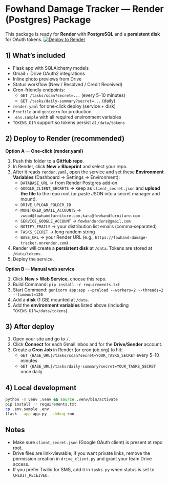 # Fowhand Damage Tracker — Render (Postgres) Package

This package is ready for **Render** with **PostgreSQL** and a **persistent disk** for OAuth tokens.
[![Deploy to Render](https://render.com/images/deploy-to-render-button.svg)](https://render.com/deploy?repo=[https://github.com/zachwood222/DamagedFurniture)

## 1) What’s included
- Flask app with SQLAlchemy models
- Gmail + Drive OAuth2 integrations
- Inline photo previews from Drive
- Status workflow (New / Resolved / Credit Received)
- Cron-friendly endpoints:
  - `GET /tasks/scan?secret=...`  (every 5–10 minutes)
  - `GET /tasks/daily-summary?secret=...` (daily)
- `render.yaml` for one‑click deploy (service + disk)
- `Procfile` and `gunicorn` for production
- `.env.sample` with all required environment variables
- `TOKENS_DIR` support so tokens persist at `/data/tokens`

## 2) Deploy to Render (recommended)
**Option A — One‑click (render.yaml)**
1. Push this folder to a **GitHub repo**.
2. In Render, click **New > Blueprint** and select your repo.
3. After it reads `render.yaml`, open the service and set these **Environment Variables** (Dashboard → Settings → Environment):
   - `DATABASE_URL` → from Render Postgres add‑on
   - `GOOGLE_CLIENT_SECRETS` → keep as `client_secret.json` and **upload the file** to the repo root (or paste JSON into a secret manager and mount).
   - `DRIVE_UPLOAD_FOLDER_ID`
   - `MONITORED_GMAIL_ACCOUNTS` → `zwood@fowhandfurniture.com,kara@fowhandfurniture.com`
   - `SERVICE_GOOGLE_ACCOUNT` → `fowhandorders@gmail.com`
   - `NOTIFY_EMAILS` → your distribution list emails (comma‑separated)
   - `TASKS_SECRET` → long random string
   - `BASE_URL` → your Render URL (e.g., `https://fowhand-damage-tracker.onrender.com`)
4. Render will create a **persistent disk** at `/data`. Tokens are stored at `/data/tokens`.
5. Deploy the service.

**Option B — Manual web service**
1. Click **New > Web Service**, choose this repo.
2. Build Command: `pip install -r requirements.txt`
3. Start Command: `gunicorn app:app --preload --workers=2 --threads=2 --timeout=120`
4. Add a **disk** (1 GB) mounted at `/data`.
5. Add the **environment variables** listed above (including `TOKENS_DIR=/data/tokens`).

## 3) After deploy
1. Open your site and go to `/`.
2. Click **Connect** for each Gmail inbox and for the **Drive/Sender** account.
3. Create a **Cron Job** in Render (or cron‑job.org) to hit:
   - `GET {BASE_URL}/tasks/scan?secret=YOUR_TASKS_SECRET` every 5–10 minutes
   - `GET {BASE_URL}/tasks/daily-summary?secret=YOUR_TASKS_SECRET` once daily

## 4) Local development
```bash
python -m venv .venv && source .venv/bin/activate
pip install -r requirements.txt
cp .env.sample .env
flask --app app.py --debug run
```

## Notes
- Make sure `client_secret.json` (Google OAuth client) is present at repo root.
- Drive files are link‑viewable; if you want private links, remove the permission creation in `drive_client.py` and grant your team Drive access.
- If you prefer Twilio for SMS, add it in `tasks.py` when status is set to `CREDIT_RECEIVED`.
